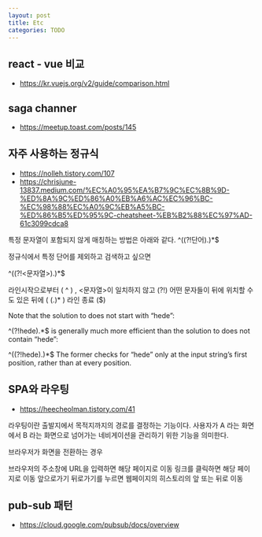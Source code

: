 ```yaml
---
layout: post
title: Etc
categories: TODO
---
```


## react - vue 비교
- https://kr.vuejs.org/v2/guide/comparison.html

## saga channer
- https://meetup.toast.com/posts/145

## 자주 사용하는 정규식
- https://nolleh.tistory.com/107
- https://chrisjune-13837.medium.com/%EC%A0%95%EA%B7%9C%EC%8B%9D-%ED%8A%9C%ED%86%A0%EB%A6%AC%EC%96%BC-%EC%98%88%EC%A0%9C%EB%A5%BC-%ED%86%B5%ED%95%9C-cheatsheet-%EB%B2%88%EC%97%AD-61c3099cdca8

특정 문자열이 포함되지 않게 매칭하는 방법은 아래와 같다.
 ^((?!단어).)*$

정규식에서 특정 단어를 제외하고 검색하고 싶으면

^((?!<문자열>).)*$

라인시작으로부터 ( ^ ) , <문자열>이 일치하지 않고 (?!) 어떤 문자들이 뒤에 위치할 수도 있은 뒤에 ( (.)* ) 라인 종료 ($)

Note that the solution to does not start with “hede”:

^(?!hede).*$
is generally much more efficient than the solution to does not contain “hede”:

^((?!hede).)*$
The former checks for “hede” only at the input string’s first position, rather than at every position.


## SPA와 라우팅
- https://heecheolman.tistory.com/41

라우팅이란 출발지에서 목적지까지의 경로를 결정하는 기능이다. 사용자가 A 라는 화면에서 B 라는 화면으로 넘어가는 네비게이션을 관리하기 위한 기능을 의미한다.

브라우저가 화면을 전환하는 경우

브라우저의 주소창에 URL을 입력하면 해당 페이지로 이동
링크를 클릭하면 해당 페이지로 이동
앞으로가기 뒤로가기를 누르면 웹페이지의 히스토리의 앞 또는 뒤로 이동

## pub-sub 패턴
- https://cloud.google.com/pubsub/docs/overview